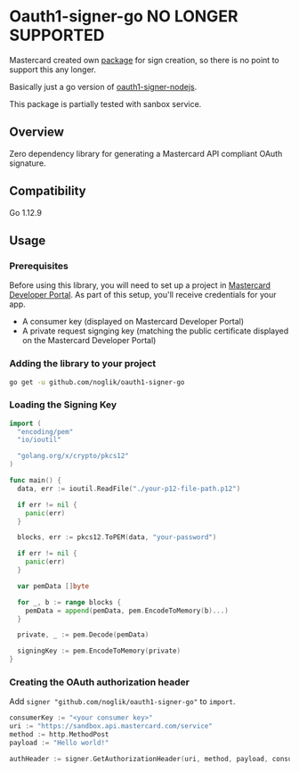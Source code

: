 # Oauth1-signer-go NO LONGER SUPPORTED

Mastercard created own [package](https://github.com/Mastercard/oauth1-signer-go) for sign creation, so there is no point to support this any longer.

Basically just a go version of [oauth1-signer-nodejs](https://github.com/Mastercard/oauth1-signer-nodejs).

This package is partially tested with sanbox service.

## Overview

Zero dependency library for generating a Mastercard API compliant OAuth signature.

## Compatibility

Go 1.12.9

## Usage

### Prerequisites

Before using this library, you will need to set up a project in [Mastercard Developer Portal](https://developer.mastercard.com/).
As part of this setup, you'll receive credentials for your app.
- A consumer key (displayed on Mastercard Developer Portal)
- A private request signging key (matching the public certificate displayed on the Mastercard Developer Portal)

### Adding the library to your project

```bash
go get -u github.com/noglik/oauth1-signer-go
```

### Loading the Signing Key

```go
import (
  "encoding/pem"
  "io/ioutil"

  "golang.org/x/crypto/pkcs12"
)

func main() {
  data, err := ioutil.ReadFile("./your-p12-file-path.p12")

  if err != nil {
    panic(err)
  }

  blocks, err := pkcs12.ToPEM(data, "your-password")

  if err != nil {
    panic(err)
  }

  var pemData []byte

  for _, b := range blocks {
    pemData = append(pemData, pem.EncodeToMemory(b)...)
  }

  private, _ := pem.Decode(pemData)

  signingKey := pem.EncodeToMemory(private)
}
```

### Creating the OAuth authorization header

Add `signer "github.com/noglik/oauth1-signer-go"` to `import`.

```go
consumerKey := "<your consumer key>"
uri := "https://sandbox.api.mastercard.com/service"
method := http.MethodPost
payload := "Hello world!"

authHeader := signer.GetAuthorizationHeader(uri, method, payload, consumerKey, signingKey)
```
